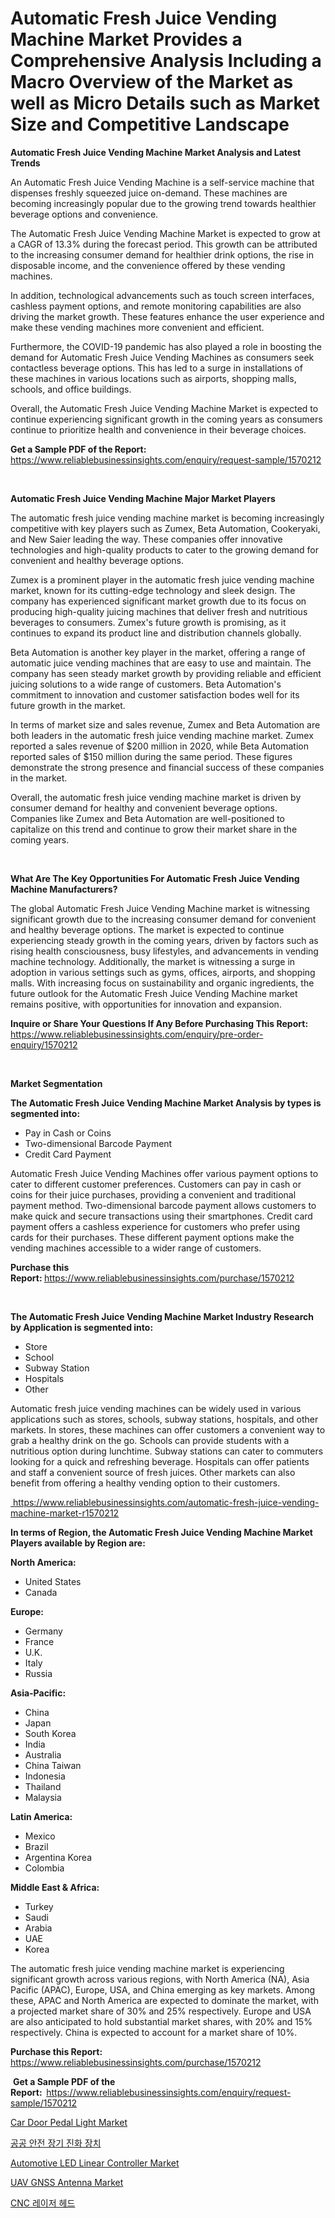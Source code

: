 <p><h1>Automatic Fresh Juice Vending Machine Market Provides a Comprehensive Analysis Including a Macro Overview of the Market as well as Micro Details such as Market Size and Competitive Landscape</h1></p><p><strong>Automatic Fresh Juice Vending Machine Market Analysis and Latest Trends</strong></p>
<p><p>An Automatic Fresh Juice Vending Machine is a self-service machine that dispenses freshly squeezed juice on-demand. These machines are becoming increasingly popular due to the growing trend towards healthier beverage options and convenience. </p><p>The Automatic Fresh Juice Vending Machine Market is expected to grow at a CAGR of 13.3% during the forecast period. This growth can be attributed to the increasing consumer demand for healthier drink options, the rise in disposable income, and the convenience offered by these vending machines. </p><p>In addition, technological advancements such as touch screen interfaces, cashless payment options, and remote monitoring capabilities are also driving the market growth. These features enhance the user experience and make these vending machines more convenient and efficient.</p><p>Furthermore, the COVID-19 pandemic has also played a role in boosting the demand for Automatic Fresh Juice Vending Machines as consumers seek contactless beverage options. This has led to a surge in installations of these machines in various locations such as airports, shopping malls, schools, and office buildings. </p><p>Overall, the Automatic Fresh Juice Vending Machine Market is expected to continue experiencing significant growth in the coming years as consumers continue to prioritize health and convenience in their beverage choices.</p></p>
<p><strong>Get a Sample PDF of the Report:&nbsp;</strong> <a href="https://www.reliablebusinessinsights.com/enquiry/request-sample/1570212">https://www.reliablebusinessinsights.com/enquiry/request-sample/1570212</a></p>
<p>&nbsp;</p>
<p><strong>Automatic Fresh Juice Vending Machine Major Market Players</strong></p>
<p><p>The automatic fresh juice vending machine market is becoming increasingly competitive with key players such as Zumex, Beta Automation, Cookeryaki, and New Saier leading the way. These companies offer innovative technologies and high-quality products to cater to the growing demand for convenient and healthy beverage options.</p><p>Zumex is a prominent player in the automatic fresh juice vending machine market, known for its cutting-edge technology and sleek design. The company has experienced significant market growth due to its focus on producing high-quality juicing machines that deliver fresh and nutritious beverages to consumers. Zumex's future growth is promising, as it continues to expand its product line and distribution channels globally.</p><p>Beta Automation is another key player in the market, offering a range of automatic juice vending machines that are easy to use and maintain. The company has seen steady market growth by providing reliable and efficient juicing solutions to a wide range of customers. Beta Automation's commitment to innovation and customer satisfaction bodes well for its future growth in the market.</p><p>In terms of market size and sales revenue, Zumex and Beta Automation are both leaders in the automatic fresh juice vending machine market. Zumex reported a sales revenue of $200 million in 2020, while Beta Automation reported sales of $150 million during the same period. These figures demonstrate the strong presence and financial success of these companies in the market.</p><p>Overall, the automatic fresh juice vending machine market is driven by consumer demand for healthy and convenient beverage options. Companies like Zumex and Beta Automation are well-positioned to capitalize on this trend and continue to grow their market share in the coming years.</p></p>
<p>&nbsp;</p>
<p><strong>What Are The Key Opportunities For Automatic Fresh Juice Vending Machine Manufacturers?</strong></p>
<p><p>The global Automatic Fresh Juice Vending Machine market is witnessing significant growth due to the increasing consumer demand for convenient and healthy beverage options. The market is expected to continue experiencing steady growth in the coming years, driven by factors such as rising health consciousness, busy lifestyles, and advancements in vending machine technology. Additionally, the market is witnessing a surge in adoption in various settings such as gyms, offices, airports, and shopping malls. With increasing focus on sustainability and organic ingredients, the future outlook for the Automatic Fresh Juice Vending Machine market remains positive, with opportunities for innovation and expansion.</p></p>
<p><strong>Inquire or Share Your Questions If Any Before Purchasing This Report:</strong> <a href="https://www.reliablebusinessinsights.com/enquiry/pre-order-enquiry/1570212">https://www.reliablebusinessinsights.com/enquiry/pre-order-enquiry/1570212</a></p>
<p>&nbsp;</p>
<p><strong>Market Segmentation</strong></p>
<p><strong>The Automatic Fresh Juice Vending Machine Market Analysis by types is segmented into:</strong></p>
<p><ul><li>Pay in Cash or Coins</li><li>Two-dimensional Barcode Payment</li><li>Credit Card Payment</li></ul></p>
<p><p>Automatic Fresh Juice Vending Machines offer various payment options to cater to different customer preferences. Customers can pay in cash or coins for their juice purchases, providing a convenient and traditional payment method. Two-dimensional barcode payment allows customers to make quick and secure transactions using their smartphones. Credit card payment offers a cashless experience for customers who prefer using cards for their purchases. These different payment options make the vending machines accessible to a wider range of customers.</p></p>
<p><strong>Purchase this Report:&nbsp;</strong><a href="https://www.reliablebusinessinsights.com/purchase/1570212">https://www.reliablebusinessinsights.com/purchase/1570212</a></p>
<p>&nbsp;</p>
<p><strong>The Automatic Fresh Juice Vending Machine Market Industry Research by Application is segmented into:</strong></p>
<p><ul><li>Store</li><li>School</li><li>Subway Station</li><li>Hospitals</li><li>Other</li></ul></p>
<p><p>Automatic fresh juice vending machines can be widely used in various applications such as stores, schools, subway stations, hospitals, and other markets. In stores, these machines can offer customers a convenient way to grab a healthy drink on the go. Schools can provide students with a nutritious option during lunchtime. Subway stations can cater to commuters looking for a quick and refreshing beverage. Hospitals can offer patients and staff a convenient source of fresh juices. Other markets can also benefit from offering a healthy vending option to their customers.</p></p>
<p><a href="https://www.reliablebusinessinsights.com/automatic-fresh-juice-vending-machine-market-r1570212">&nbsp;https://www.reliablebusinessinsights.com/automatic-fresh-juice-vending-machine-market-r1570212</a></p>
<p><strong>In terms of Region, the Automatic Fresh Juice Vending Machine Market Players available by Region are:</strong></p>
<p>
    <p> <strong> North America: </strong>
        <ul>
            <li>United States</li>
            <li>Canada</li>
        </ul>
        </p> 
    <p> <strong> Europe: </strong>
        <ul>
            <li>Germany</li>
            <li>France</li>
            <li>U.K.</li>
            <li>Italy</li>
            <li>Russia</li>
        </ul>
        </p> 
    <p> <strong> Asia-Pacific: </strong>
        <ul>
            <li>China</li>
            <li>Japan</li>
            <li>South Korea</li>
            <li>India</li>
            <li>Australia</li>
            <li>China Taiwan</li>
            <li>Indonesia</li>
            <li>Thailand</li>
            <li>Malaysia</li>
        </ul>
        </p> 
    <p> <strong> Latin America: </strong>
        <ul>
            <li>Mexico</li>
            <li>Brazil</li>
            <li>Argentina Korea</li>
            <li>Colombia</li>
        </ul>
        </p> 
    <p> <strong> Middle East & Africa: </strong>
        <ul>
            <li>Turkey</li>
            <li>Saudi</li>
            <li>Arabia</li>
            <li>UAE</li>
            <li>Korea</li>
        </ul>
    </p>
    </p>
<p><p>The automatic fresh juice vending machine market is experiencing significant growth across various regions, with North America (NA), Asia Pacific (APAC), Europe, USA, and China emerging as key markets. Among these, APAC and North America are expected to dominate the market, with a projected market share of 30% and 25% respectively. Europe and USA are also anticipated to hold substantial market shares, with 20% and 15% respectively. China is expected to account for a market share of 10%.</p></p>
<p><strong>Purchase this Report: </strong><a href="https://www.reliablebusinessinsights.com/purchase/1570212">https://www.reliablebusinessinsights.com/purchase/1570212</a></p>
<p>&nbsp;<strong>Get a Sample PDF of the Report:&nbsp;&nbsp;</strong><a href="https://www.reliablebusinessinsights.com/enquiry/request-sample/1570212">https://www.reliablebusinessinsights.com/enquiry/request-sample/1570212</a></p>
<p><strong></strong></p>
<p><p><a href="https://github.com/KeeganBarrows2023/Market-Research-Report-List-1/blob/main/car-door-pedal-light-market.md">Car Door Pedal Light Market</a></p><p><a href="https://medium.com/@simeonbode1/%EA%B3%B5%EA%B3%B5-%EC%95%88%EC%A0%84-%EC%9E%A5%EA%B8%B0-%EC%A7%84%ED%99%94-%EC%9E%A5%EC%B9%98-%EC%8B%9C%EC%9E%A5-%EB%B3%B4%EA%B3%A0%EC%84%9C%EB%8A%94-%EC%9D%B4-%EC%8B%9C%EC%9E%A5%EC%9D%98-%EC%B5%9C%EC%8B%A0-%ED%8A%B8%EB%A0%8C%EB%93%9C%EC%99%80-%EC%84%B1%EC%9E%A5-%EA%B8%B0%ED%9A%8C%EB%A5%BC-%EB%B3%B4%EC%97%AC%EC%A4%8D%EB%8B%88%EB%8B%A4-7a9bc0660993">공공 안전 장기 진화 장치</a></p><p><a href="https://github.com/Alonsoolds3wq1d81czn8rbol/Market-Research-Report-List-2/blob/main/automotive-led-linear-controller-market.md">Automotive LED Linear Controller Market</a></p><p><a href="https://issuu.com/reportprime-2/docs/uav-gnss-antenna-market-size-2030.pptx">UAV GNSS Antenna Market</a></p><p><a href="https://github.com/erwindropdead54/Market-Research-Report-List-1/blob/main/2667048103578.md">CNC 레이저 헤드</a></p></p>